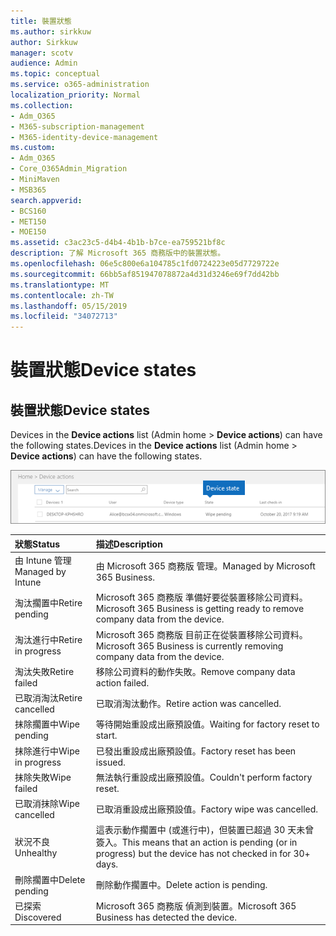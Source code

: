 ```yaml
---
title: 裝置狀態
ms.author: sirkkuw
author: Sirkkuw
manager: scotv
audience: Admin
ms.topic: conceptual
ms.service: o365-administration
localization_priority: Normal
ms.collection:
- Adm_O365
- M365-subscription-management
- M365-identity-device-management
ms.custom:
- Adm_O365
- Core_O365Admin_Migration
- MiniMaven
- MSB365
search.appverid:
- BCS160
- MET150
- MOE150
ms.assetid: c3ac23c5-d4b4-4b1b-b7ce-ea759521bf8c
description: 了解 Microsoft 365 商務版中的裝置狀態。
ms.openlocfilehash: 06e5c800e6a104785c1fd0724223e05d7729722e
ms.sourcegitcommit: 66bb5af851947078872a4d31d3246e69f7dd42bb
ms.translationtype: MT
ms.contentlocale: zh-TW
ms.lasthandoff: 05/15/2019
ms.locfileid: "34072713"
---
```

# <a name="device-states"></a><span data-ttu-id="018c5-103">裝置狀態</span><span class="sxs-lookup"><span data-stu-id="018c5-103">Device states</span></span>

## <a name="device-states"></a><span data-ttu-id="018c5-104">裝置狀態</span><span class="sxs-lookup"><span data-stu-id="018c5-104">Device states</span></span>

<span data-ttu-id="018c5-105">Devices in the **Device actions** list (Admin home \> **Device actions**) can have the following states.</span><span class="sxs-lookup"><span data-stu-id="018c5-105">Devices in the **Device actions** list (Admin home \> **Device actions**) can have the following states.</span></span>
  
![In the Device actions list, you can see the Devices states.](media/a621c47e-45d9-4e1a-beb9-c03254d40c1d.png)
  
|<span data-ttu-id="018c5-107">**狀態**</span><span class="sxs-lookup"><span data-stu-id="018c5-107">**Status**</span></span>|<span data-ttu-id="018c5-108">**描述**</span><span class="sxs-lookup"><span data-stu-id="018c5-108">**Description**</span></span>|
|:-----|:-----|
|<span data-ttu-id="018c5-109">由 Intune 管理</span><span class="sxs-lookup"><span data-stu-id="018c5-109">Managed by Intune</span></span>  <br/> |<span data-ttu-id="018c5-110">由 Microsoft 365 商務版 管理。</span><span class="sxs-lookup"><span data-stu-id="018c5-110">Managed by Microsoft 365 Business.</span></span>  <br/> |
|<span data-ttu-id="018c5-111">淘汰擱置中</span><span class="sxs-lookup"><span data-stu-id="018c5-111">Retire pending</span></span>  <br/> |<span data-ttu-id="018c5-112">Microsoft 365 商務版 準備好要從裝置移除公司資料。</span><span class="sxs-lookup"><span data-stu-id="018c5-112">Microsoft 365 Business is getting ready to remove company data from the device.</span></span>  <br/> |
|<span data-ttu-id="018c5-113">淘汰進行中</span><span class="sxs-lookup"><span data-stu-id="018c5-113">Retire in progress</span></span>  <br/> |<span data-ttu-id="018c5-114">Microsoft 365 商務版 目前正在從裝置移除公司資料。</span><span class="sxs-lookup"><span data-stu-id="018c5-114">Microsoft 365 Business is currently removing company data from the device.</span></span>  <br/> |
|<span data-ttu-id="018c5-115">淘汰失敗</span><span class="sxs-lookup"><span data-stu-id="018c5-115">Retire failed</span></span>  <br/> | <span data-ttu-id="018c5-116">移除公司資料的動作失敗。</span><span class="sxs-lookup"><span data-stu-id="018c5-116">Remove company data action failed.</span></span>  <br/> |
|<span data-ttu-id="018c5-117">已取消淘汰</span><span class="sxs-lookup"><span data-stu-id="018c5-117">Retire cancelled</span></span>  <br/> |<span data-ttu-id="018c5-118">已取消淘汰動作。</span><span class="sxs-lookup"><span data-stu-id="018c5-118">Retire action was cancelled.</span></span>  <br/> |
|<span data-ttu-id="018c5-119">抹除擱置中</span><span class="sxs-lookup"><span data-stu-id="018c5-119">Wipe pending</span></span>  <br/> |<span data-ttu-id="018c5-120">等待開始重設成出廠預設值。</span><span class="sxs-lookup"><span data-stu-id="018c5-120">Waiting for factory reset to start.</span></span>  <br/> |
|<span data-ttu-id="018c5-121">抹除進行中</span><span class="sxs-lookup"><span data-stu-id="018c5-121">Wipe in progress</span></span>  <br/> |<span data-ttu-id="018c5-122">已發出重設成出廠預設值。</span><span class="sxs-lookup"><span data-stu-id="018c5-122">Factory reset has been issued.</span></span>  <br/> |
|<span data-ttu-id="018c5-123">抹除失敗</span><span class="sxs-lookup"><span data-stu-id="018c5-123">Wipe failed</span></span>  <br/> |<span data-ttu-id="018c5-124">無法執行重設成出廠預設值。</span><span class="sxs-lookup"><span data-stu-id="018c5-124">Couldn't perform factory reset.</span></span>  <br/> |
|<span data-ttu-id="018c5-125">已取消抹除</span><span class="sxs-lookup"><span data-stu-id="018c5-125">Wipe cancelled</span></span>  <br/> |<span data-ttu-id="018c5-126">已取消重設成出廠預設值。</span><span class="sxs-lookup"><span data-stu-id="018c5-126">Factory wipe was cancelled.</span></span>  <br/> |
|<span data-ttu-id="018c5-127">狀況不良</span><span class="sxs-lookup"><span data-stu-id="018c5-127">Unhealthy</span></span>  <br/> |<span data-ttu-id="018c5-128">這表示動作擱置中 (或進行中)，但裝置已超過 30 天未曾簽入。</span><span class="sxs-lookup"><span data-stu-id="018c5-128">This means that an action is pending (or in progress) but the device has not checked in for 30+ days.</span></span>  <br/> |
|<span data-ttu-id="018c5-129">刪除擱置中</span><span class="sxs-lookup"><span data-stu-id="018c5-129">Delete pending</span></span>  <br/> |<span data-ttu-id="018c5-130">刪除動作擱置中。</span><span class="sxs-lookup"><span data-stu-id="018c5-130">Delete action is pending.</span></span>  <br/> |
|<span data-ttu-id="018c5-131">已探索</span><span class="sxs-lookup"><span data-stu-id="018c5-131">Discovered</span></span>  <br/> |<span data-ttu-id="018c5-132">Microsoft 365 商務版 偵測到裝置。</span><span class="sxs-lookup"><span data-stu-id="018c5-132">Microsoft 365 Business has detected the device.</span></span>  <br/> |
   
